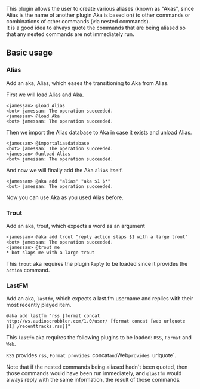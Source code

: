 This plugin allows the user to create various aliases (known as "Akas", 
since Alias is the name of another plugin Aka is based on) to other 
commands or combinations of other commands (via nested commands).  
It is a good idea to always quote the commands that are being aliased so 
that any nested commands are not immediately run.

Basic usage
-----------

### Alias

Add an aka, Alias, which eases the transitioning to Aka from Alias.

First we will load Alias and Aka.

```
<jamessan> @load Alias
<bot> jamessan: The operation succeeded.
<jamessan> @load Aka
<bot> jamessan: The operation succeeded.

```

Then we import the Alias database to Aka in case it exists and unload 
Alias.

```
<jamessan> @importaliasdatabase
<bot> jamessan: The operation succeeded.
<jamessan> @unload Alias
<bot> jamessan: The operation succeeded.
```

And now we will finally add the Aka `alias` itself.

```
<jamessan> @aka add "alias" "aka $1 $*"
<bot> jamessan: The operation succeeded.
```

Now you can use Aka as you used Alias before.

### Trout

Add an aka, trout, which expects a word as an argument

```
<jamessan> @aka add trout "reply action slaps $1 with a large trout"
<bot> jamessan: The operation succeeded.
<jamessan> @trout me
* bot slaps me with a large trout
```

This `trout` aka requires the plugin `Reply` to be loaded since it 
provides the `action` command.

### LastFM

Add an aka, `lastfm`, which expects a last.fm username and replies with 
their most recently played item.

```
@aka add lastfm "rss [format concat http://ws.audioscrobbler.com/1.0/user/ [format concat [web urlquote $1] /recenttracks.rss]]"
```

This `lastfm` aka requires the following plugins to be loaded: `RSS`, 
`Format` and `Web`.

`RSS` provides `rss`, `Format provides `concat` and `Web` provides 
`urlquote`.

Note that if the nested commands being aliased hadn't been quoted, then
those commands would have been run immediately, and `@lastfm` would always
reply with the same information, the result of those commands.
